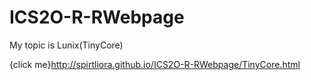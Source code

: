 # ICS2O-R-RWebpage
My topic is Lunix(TinyCore)

{click me}http://spirtliora.github.io/ICS2O-R-RWebpage/TinyCore.html
